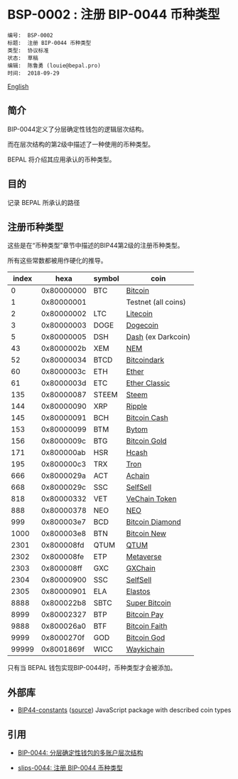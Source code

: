 # BSP-0002 : 注册 BIP-0044 币种类型

```
编号:  BSP-0002
标题:  注册 BIP-0044 币种类型
类型:  协议标准
状态:  草稿
编辑:  陈鲁勇 (louie@bepal.pro) 
时间:  2018-09-29
```

[English](bsp-0002_en.md)

## 简介

BIP-0044定义了分层确定性钱包的逻辑层次结构。

而在层次结构的第2级中描述了一种使用的币种类型。

BEPAL 将介绍其应用承认的币种类型。

## 目的

记录 BEPAL 所承认的路径

## 注册币种类型

这些是在“币种类型”章节中描述的BIP44第2级的注册币种类型。

所有这些常数都被用作硬化的推导。

index | hexa       | symbol | coin
------|------------|--------|-----------------------------------
0     | 0x80000000 | BTC    | [Bitcoin](https://bitcoin.org/)
1     | 0x80000001 |        | Testnet (all coins)
2     | 0x80000002 | LTC    | [Litecoin](https://litecoin.org/)
3     | 0x80000003 | DOGE   | [Dogecoin](https://github.com/dogecoin/dogecoin)
5     | 0x80000005 | DSH    | [Dash](https://github.com/dashpay/dash) (ex Darkcoin)
43    | 0x8000002b | XEM    | [NEM](https://github.com/NemProject)
52    | 0x80000034 | BTCD   | [Bitcoindark](https://github.com/jl777/btcd)
60    | 0x8000003c | ETH    | [Ether](https://ethereum.org/ether)
61    | 0x8000003d | ETC    | [Ether Classic](https://ethereumclassic.github.io)
135   | 0x80000087 | STEEM  | [Steem](http://steem.io)
144   | 0x80000090 | XRP    | [Ripple](https://ripple.com)
145   | 0x80000091 | BCH    | [Bitcoin Cash](https://www.bitcoincash.org)
153   | 0x80000099 | BTM    | [Bytom](https://bytom.io)
156   | 0x8000009c | BTG    | [Bitcoin Gold](http://www.btcgpu.org)
171   | 0x800000ab | HSR    | [Hcash](https://h.cash)
195   | 0x800000c3 | TRX    | [Tron](https://tron.network/enindex.html)
666   | 0x8000029a | ACT    | [Achain](https://www.achain.com/)
668   | 0x8000029c | SSC    | [SelfSell](https://www.selfsell.com/)
818   | 0x80000332 | VET    | [VeChain Token](https://vechain.com/)
888   | 0x80000378 | NEO    | [NEO](https://neo.org/)
999   | 0x800003e7 | BCD    | [Bitcoin Diamond](http://btcd.io/)
1000  | 0x800003e8 | BTN    | [Bitcoin New](http://bitcoinnew.org/)
2301  | 0x800008fd | QTUM   | [QTUM](https://qtum.org/en/)
2302  | 0x800008fe | ETP    | [Metaverse](https://mvs.org/)
2303  | 0x800008ff | GXC    | [GXChain](https://www.gxb.io)
2304  | 0x80000900 | SSC    | [SelfSell](https://www.selfsell.com)
2305  | 0x80000901 | ELA    | [Elastos](https://www.elastos.org/)
8888  | 0x800022b8 | SBTC   | [Super Bitcoin](https://www.superbtc.org)
8999  | 0x80002327 | BTP    | [Bitcoin Pay](http://www.btceasypay.com)
9888  | 0x800026a0 | BTF    | [Bitcoin Faith](http://bitcoinfaith.org)
9999  | 0x8000270f | GOD    | [Bitcoin God](https://www.bitcoingod.org)
99999 | 0x8001869f | WICC   | [Waykichain](https://www.waykichain.com/) 

只有当 BEPAL 钱包实现BIP-0044时，币种类型才会被添加。

## 外部库

* [BIP44-constants](https://www.npmjs.com/package/bip44-constants) ([source](http://github.com/bitcoinjs/bip44-constants)) JavaScript package with described coin types

## 引用

* [BIP-0044: 分层确定性钱包的多账户层次结构](https://github.com/bitcoin/bips/blob/master/bip-0044.mediawiki)

* [slips-0044: 注册 BIP-0044 币种类型](https://github.com/satoshilabs/slips/blob/master/slip-0044.md)
